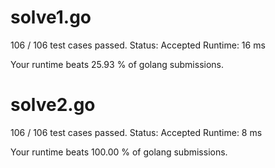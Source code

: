 # solve1.go

106 / 106 test cases passed.
Status: Accepted
Runtime: 16 ms

Your runtime beats 25.93 % of golang submissions.

# solve2.go

106 / 106 test cases passed.
Status: Accepted
Runtime: 8 ms

Your runtime beats 100.00 % of golang submissions.

